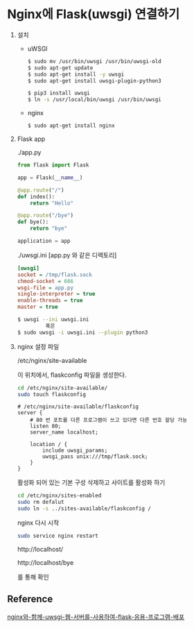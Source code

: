 # Nginx에 Flask(uwsgi) 연결하기



1. 설치

   - uWSGI

     ```sh
     $ sudo mv /usr/bin/uwsgi /usr/bin/uwsgi-old
     $ sudo apt-get update 
     $ sudo apt-get install -y uwsgi
     $ sudo apt-get install uwsgi-plugin-python3
     
     $ pip3 install uwsgi
     $ ln -s /usr/local/bin/uwsgi /usr/bin/uwsgi
     ```

   - nginx

     ```sh
     $ sudo apt-get install nginx
     ```

2. Flask app

   ./app.py

   ```python
   from flask import Flask
   
   app = Flask(__name__)
   
   @app.route("/")
   def index():
       return "Hello"
   
   @app.route("/bye")
   def bye():
       return "bye"
   
   application = app
   ```

   ./uwsgi.ini  [app.py 와 같은 디렉토리]

   ```ini
   [uwsgi]
   socket = /tmp/flask.sock
   chmod-socket = 666
   wsgi-file = app.py
   single-interpreter = true
   enable-threads = true
   master = true
   ```

   ```sh
   $ uwsgi --ini uwsgi.ini
            혹은
   $ sudo uwsgi -i uwsgi.ini --plugin python3
   ```

3. nginx  설정 파일

   /etc/nginx/site-available

   이 위치에서, flaskconfig 파일을 생성한다.

   ```sh
   cd /etc/nginx/site-available/
   sudo touch flaskconfig
   ```

   ```config
   # /etc/nginx/site-available/flaskconfig
   server {
       # 80 번 포트를 다른 프로그램이 쓰고 있다면 다른 번호 할당 가능
       listen 80;
       server_name localhost;
   
       location / {
           include uwsgi_params;
           uwsgi_pass unix:///tmp/flask.sock;
       }
   }
   ```

	활성화 되어 있는 기본 구성 삭제하고 사이트를 활성화 하기

   ```sh
   cd /etc/nginx/sites-enabled
   sudo rm defalut
   sudo ln -s ../sites-available/flaskconfig /
   ```

	nginx 다시 시작

   ```sh
   sudo service nginx restart
   ```

	http://localhost/    

	http://localhost/bye

   를 통해 확인

## Reference

[nginx와-함께-uwsgi-웹-서버를-사용하여-flask-응용-프로그램-배포](https://sodocumentation.net/ko/flask/topic/4637/nginx%EC%99%80-%ED%95%A8%EA%BB%98-uwsgi-%EC%9B%B9-%EC%84%9C%EB%B2%84%EB%A5%BC-%EC%82%AC%EC%9A%A9%ED%95%98%EC%97%AC-flask-%EC%9D%91%EC%9A%A9-%ED%94%84%EB%A1%9C%EA%B7%B8%EB%9E%A8-%EB%B0%B0%ED%8F%AC)
